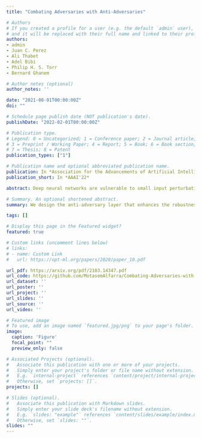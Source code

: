 ```yaml
---
title: "Combating Adversaries with Anti-Adversaries"

# Authors
# If you created a profile for a user (e.g. the default `admin` user), write the username (folder name) here 
# and it will be replaced with their full name and linked to their profile.
authors:
- admin
- Juan C. Perez
- Ali Thabet
- Adel Bibi
- Philip H. S. Torr 
- Bernard Ghanem

# Author notes (optional)
author_notes: ''

date: "2021-08-01T00:00:00Z"
doi: ""

# Schedule page publish date (NOT publication's date).
publishDate: "2022-02-01T00:00:00Z"

# Publication type.
# Legend: 0 = Uncategorized; 1 = Conference paper; 2 = Journal article;
# 3 = Preprint / Working Paper; 4 = Report; 5 = Book; 6 = Book section;
# 7 = Thesis; 8 = Patent
publication_types: ["1"]

# Publication name and optional abbreviated publication name.
publication: In *Association for the Advancements of Artificial Intelligence*
publication_short: In *AAAI'22*

abstract: Deep neural networks are vulnerable to small input perturbations known as adversarial attacks. Inspired by the fact that these adversaries are constructed by iteratively minimizing the confidence of a network for the true class label, we propose the anti-adversary layer, aimed at countering this effect. In particular, our layer generates an input perturbation in the opposite direction of the adversarial one, and feeds the classifier a perturbed version of the input. Our approach is training-free and theoretically supported. We verify the effectiveness of our approach by combining our layer with both nominally and robustly trained models, and conduct large scale experiments from black-box to adaptive attacks on CIFAR10, CIFAR100 and ImageNet. Our anti-adversary layer significantly enhances model robustness while coming at no cost on clean accuracy.

# Summary. An optional shortened abstract.
summary: We design the anti-adversary layer that enhances the robustness of pretrained models.

tags: []

# Display this page in the Featured widget?
featured: true

# Custom links (uncomment lines below)
# links:
# - name: Custom Link
#   url: https://opt-ml.org/papers/2020/paper_10.pdf

url_pdf: https://arxiv.org/pdf/2103.14347.pdf
url_code: https://github.com/MotasemAlfarra/Combating-Adversaries-with-Anti-Adversaries
url_dataset: ''
url_poster: ''
url_project: ''
url_slides: ''
url_source: ''
url_video: ''

# Featured image
# To use, add an image named `featured.jpg/png` to your page's folder. 
image:
  caption: 'Figure'
  focal_point: ""
  preview_only: false

# Associated Projects (optional).
#   Associate this publication with one or more of your projects.
#   Simply enter your project's folder or file name without extension.
#   E.g. `internal-project` references `content/project/internal-project/index.md`.
#   Otherwise, set `projects: []`.
projects: []

# Slides (optional).
#   Associate this publication with Markdown slides.
#   Simply enter your slide deck's filename without extension.
#   E.g. `slides: "example"` references `content/slides/example/index.md`.
#   Otherwise, set `slides: ""`.
slides: ""
---
```



